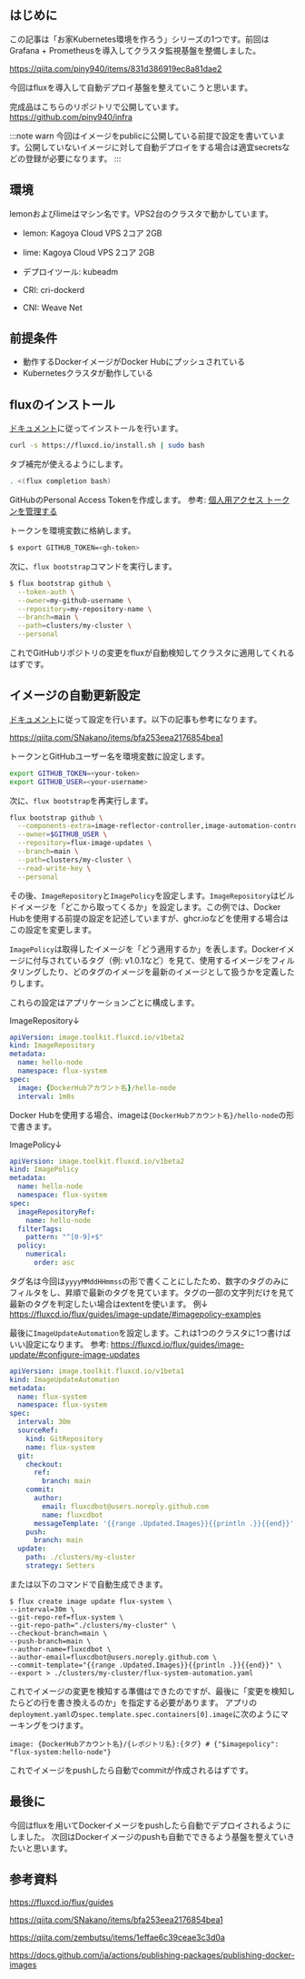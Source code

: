 ## はじめに
この記事は「お家Kubernetes環境を作ろう」シリーズの1つです。前回はGrafana + Prometheusを導入してクラスタ監視基盤を整備しました。

https://qiita.com/piny940/items/831d386919ec8a81dae2

今回はfluxを導入して自動デプロイ基盤を整えていこうと思います。

完成品はこちらのリポジトリで公開しています。
https://github.com/piny940/infra

:::note warn
今回はイメージをpublicに公開している前提で設定を書いています。公開していないイメージに対して自動デプロイをする場合は適宜secretsなどの登録が必要になります。
:::

## 環境
lemonおよびlimeはマシン名です。VPS2台のクラスタで動かしています。
- lemon: Kagoya Cloud VPS 2コア 2GB
- lime: Kagoya Cloud VPS 2コア 2GB

- デプロイツール: kubeadm
- CRI: cri-dockerd
- CNI: Weave Net

## 前提条件
- 動作するDockerイメージがDocker Hubにプッシュされている
- Kubernetesクラスタが動作している

## fluxのインストール
[ドキュメント](https://fluxcd.io/flux/installation/#install-the-flux-cli)に従ってインストールを行います。
```bash
curl -s https://fluxcd.io/install.sh | sudo bash
```

タブ補完が使えるようにします。
```bash
. <(flux completion bash)
```

GitHubのPersonal Access Tokenを作成します。
参考: [個人用アクセス トークンを管理する](https://docs.github.com/ja/authentication/keeping-your-account-and-data-secure/managing-your-personal-access-tokens)

トークンを環境変数に格納します。
```bash
$ export GITHUB_TOKEN=<gh-token>
```

次に、`flux bootstrap`コマンドを実行します。
```bash
$ flux bootstrap github \
  --token-auth \
  --owner=my-github-username \
  --repository=my-repository-name \
  --branch=main \
  --path=clusters/my-cluster \
  --personal
```

これでGitHubリポジトリの変更をfluxが自動検知してクラスタに適用してくれるはずです。

## イメージの自動更新設定
[ドキュメント](https://fluxcd.io/flux/guides/image-update/)に従って設定を行います。以下の記事も参考になります。

https://qiita.com/SNakano/items/bfa253eea2176854bea1

トークンとGitHubユーザー名を環境変数に設定します。
```bash
export GITHUB_TOKEN=<your-token>
export GITHUB_USER=<your-username>
```

次に、`flux bootstrap`を再実行します。
```bash
flux bootstrap github \
  --components-extra=image-reflector-controller,image-automation-controller \
  --owner=$GITHUB_USER \
  --repository=flux-image-updates \
  --branch=main \
  --path=clusters/my-cluster \
  --read-write-key \
  --personal
```

その後、`ImageRepository`と`ImagePolicy`を設定します。`ImageRepository`はビルドイメージを「どこから取ってくるか」を設定します。この例では、Docker Hubを使用する前提の設定を記述していますが、ghcr.ioなどを使用する場合はこの設定を変更します。

`ImagePolicy`は取得したイメージを「どう適用するか」を表します。Dockerイメージに付与されているタグ（例: v1.0.1など）を見て、使用するイメージをフィルタリングしたり、どのタグのイメージを最新のイメージとして扱うかを定義したりします。

これらの設定はアプリケーションごとに構成します。

ImageRepository↓
```hello-node/image-repository.yaml
apiVersion: image.toolkit.fluxcd.io/v1beta2
kind: ImageRepository
metadata:
  name: hello-node
  namespace: flux-system
spec:
  image: {DockerHubアカウント名}/hello-node
  interval: 1m0s
```
Docker Hubを使用する場合、imageは`{DockerHubアカウント名}/hello-node`の形で書きます。

ImagePolicy↓
```hello-node/image-policy.yaml
apiVersion: image.toolkit.fluxcd.io/v1beta2
kind: ImagePolicy
metadata:
  name: hello-node
  namespace: flux-system
spec:
  imageRepositoryRef:
    name: hello-node
  filterTags:
    pattern: "^[0-9]+$"
  policy:
    numerical:
      order: asc
```
タグ名は今回は`yyyyMMddHHmmss`の形で書くことにしたため、数字のタグのみにフィルタをし、昇順で最新のタグを見ています。タグの一部の文字列だけを見て最新のタグを判定したい場合はextentを使います。
例↓
https://fluxcd.io/flux/guides/image-update/#imagepolicy-examples

最後に`ImageUpdateAutomation`を設定します。これは1つのクラスタに1つ書けばいい設定になります。
参考: https://fluxcd.io/flux/guides/image-update/#configure-image-updates

```image-update.yaml
apiVersion: image.toolkit.fluxcd.io/v1beta1
kind: ImageUpdateAutomation
metadata:
  name: flux-system
  namespace: flux-system
spec:
  interval: 30m
  sourceRef:
    kind: GitRepository
    name: flux-system
  git:
    checkout:
      ref:
        branch: main
    commit:
      author:
        email: fluxcdbot@users.noreply.github.com
        name: fluxcdbot
      messageTemplate: '{{range .Updated.Images}}{{println .}}{{end}}'
    push:
      branch: main
  update:
    path: ./clusters/my-cluster
    strategy: Setters
```

または以下のコマンドで自動生成できます。
```
$ flux create image update flux-system \
--interval=30m \
--git-repo-ref=flux-system \
--git-repo-path="./clusters/my-cluster" \
--checkout-branch=main \
--push-branch=main \
--author-name=fluxcdbot \
--author-email=fluxcdbot@users.noreply.github.com \
--commit-template="{{range .Updated.Images}}{{println .}}{{end}}" \
--export > ./clusters/my-cluster/flux-system-automation.yaml
```

これでイメージの変更を検知する準備はできたのですが、最後に「変更を検知したらどの行を書き換えるのか」を指定する必要があります。
アプリの`deployment.yaml`の`spec.template.spec.containers[0].image`に次のようにマーキングをつけます。

```
image: {DockerHubアカウント名}/{レポジトリ名}:{タグ} # {"$imagepolicy": "flux-system:hello-node"}
```

これでイメージをpushしたら自動でcommitが作成されるはずです。

## 最後に
今回はfluxを用いてDockerイメージをpushしたら自動でデプロイされるようにしました。
次回はDockerイメージのpushも自動でできるよう基盤を整えていきたいと思います。

## 参考資料

https://fluxcd.io/flux/guides

https://qiita.com/SNakano/items/bfa253eea2176854bea1

https://qiita.com/zembutsu/items/1effae6c39ceae3c3d0a

https://docs.github.com/ja/actions/publishing-packages/publishing-docker-images